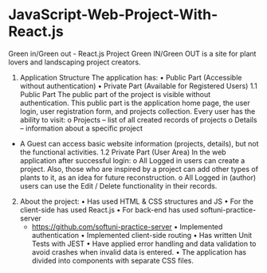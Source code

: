 # JavaScript-Web-Project-With-React.js
Green in/Green out - React.js Project
Green IN/Green OUT  is a site for plant lovers and landscaping project creators.

1. Application Structure
The application has:
• Public Part (Accessible without authentication)
• Private Part (Available for Registered Users)
1.1 Public Part
The public part of the project is visible without authentication. This public part is the application home page, the user login, user registration form, and projects collection.
Every user has the ability to visit:
o Projects – list of all created records of projects
o Details – information about a specific project
- A Guest can access basic website information (projects, details), but not the functional activities.
1.2 Private Part (User Area)
In the web application after successful login:
o	All Logged in users can create a project. Also, those who are inspired by a project can add other types of plants to it, as an idea for future reconstruction.
o	All Logged in (author) users can use the Edit / Delete functionality in their records.

2. About the project:
• Has used HTML & CSS structures and JS
• For the client-side has used React.js
• For back-end has used softuni-practice-server
   -  https://github.com/softuni-practice-server
• Implemented authentication
• Implemented client-side routing
• Has written Unit Tests with JEST
• Have applied error handling and data validation to avoid crashes when invalid data is entered.
• The application has divided into components with separate CSS files.
